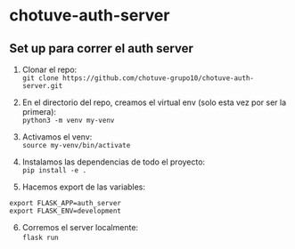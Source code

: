 # chotuve-auth-server

## Set up para correr el auth server

1. Clonar el repo:  
```git clone https://github.com/chotuve-grupo10/chotuve-auth-server.git```

2. En el directorio del repo, creamos el virtual env (solo esta vez por ser la primera):  
```python3 -m venv my-venv```

3. Activamos el venv:  
```source my-venv/bin/activate```

4. Instalamos las dependencias de todo el proyecto:   
```pip install -e .```   

5. Hacemos export de las variables:

```export FLASK_APP=auth_server```   
```export FLASK_ENV=development```   

6. Corremos el server localmente:  
```flask run```
